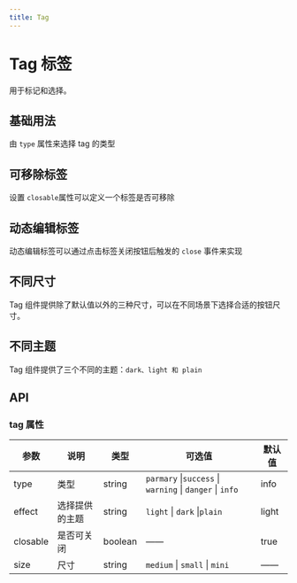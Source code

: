 ```yaml
---
title: Tag
---
```


# Tag 标签

用于标记和选择。

## 基础用法

由 `type` 属性来选择 tag 的类型

<preview path="../demo/Tag/basic.vue" ></preview>

## 可移除标签

设置 `closable`属性可以定义一个标签是否可移除

<preview path="../demo/Tag/closeable.vue" ></preview>

## 动态编辑标签

动态编辑标签可以通过点击标签关闭按钮后触发的 `close` 事件来实现

<preview path="../demo/Tag/dynamicEdit.vue" ></preview>

## 不同尺寸

Tag 组件提供除了默认值以外的三种尺寸，可以在不同场景下选择合适的按钮尺寸。

<preview path="../demo/Tag/size.vue" ></preview>

## 不同主题

Tag 组件提供了三个不同的主题：`dark、light 和 plain`

<preview path="../demo/Tag/effect.vue" ></preview>

## API

### tag 属性

| 参数     | 说明           | 类型    | 可选值                                                   | 默认值 |
| -------- | -------------- | ------- | -------------------------------------------------------- | ------ |
| type     | 类型           | string  | `parmary` \|`success` \| `warning` \| `danger` \| `info` | info   |
| effect   | 选择提供的主题 | string  | `light` \| `dark` \|`plain`                              | light  |
| closable | 是否可关闭     | boolean | ——                                                       | true   |
| size     | 尺寸           | string  | `medium` \| `small` \| `mini`                            | ——     |

<!-- ### tag 事件

| 事件名称 | 说明                  | 回调参数 |
| -------- | --------------------- | -------- |
| close    | 关闭 tag 时触发的事件 | ——       | -->
